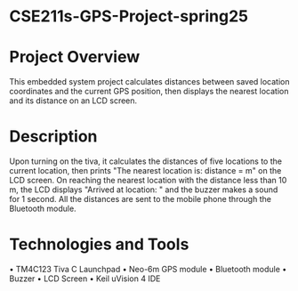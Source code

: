 # CSE211s-GPS-Project-spring25
# Project Overview
This embedded system project calculates distances between saved location coordinates and the current GPS position, then displays the nearest location and its distance on an LCD screen.
# Description
Upon turning on the tiva, it calculates the distances of five locations to the current location, then prints "The nearest location is: distance = m" on the LCD screen. On reaching the nearest location with the distance less than 10 m, the LCD displays "Arrived at location: " and the buzzer makes a sound for 1 second. All the distances are sent to the mobile phone through the Bluetooth module.
# Technologies and Tools
•	TM4C123 Tiva C Launchpad
•	Neo-6m GPS module
•	Bluetooth module
•	Buzzer
•	LCD Screen
•	Keil uVision 4 IDE
